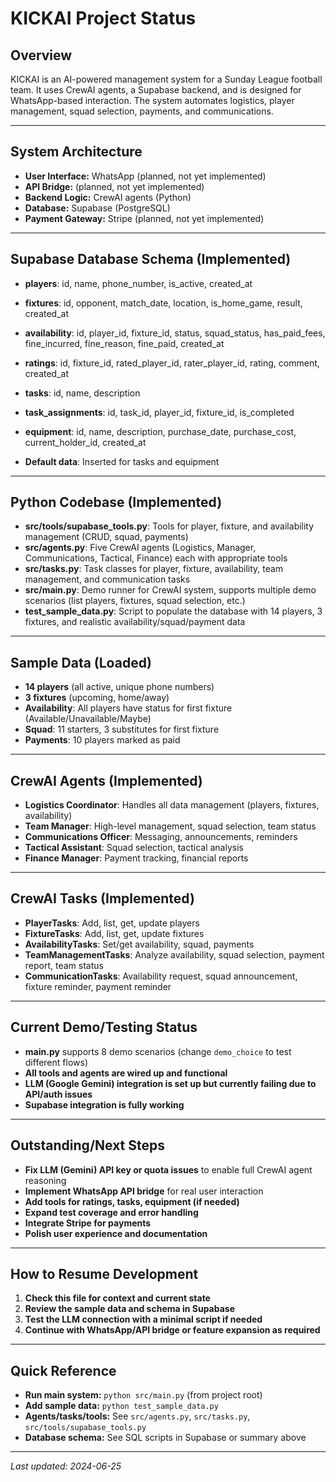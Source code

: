 # KICKAI Project Status

## Overview
KICKAI is an AI-powered management system for a Sunday League football team. It uses CrewAI agents, a Supabase backend, and is designed for WhatsApp-based interaction. The system automates logistics, player management, squad selection, payments, and communications.

---

## System Architecture
- **User Interface:** WhatsApp (planned, not yet implemented)
- **API Bridge:** (planned, not yet implemented)
- **Backend Logic:** CrewAI agents (Python)
- **Database:** Supabase (PostgreSQL)
- **Payment Gateway:** Stripe (planned, not yet implemented)

---

## Supabase Database Schema (Implemented)
- **players**: id, name, phone_number, is_active, created_at
- **fixtures**: id, opponent, match_date, location, is_home_game, result, created_at
- **availability**: id, player_id, fixture_id, status, squad_status, has_paid_fees, fine_incurred, fine_reason, fine_paid, created_at
- **ratings**: id, fixture_id, rated_player_id, rater_player_id, rating, comment, created_at
- **tasks**: id, name, description
- **task_assignments**: id, task_id, player_id, fixture_id, is_completed
- **equipment**: id, name, description, purchase_date, purchase_cost, current_holder_id, created_at

- **Default data**: Inserted for tasks and equipment

---

## Python Codebase (Implemented)
- **src/tools/supabase_tools.py**: Tools for player, fixture, and availability management (CRUD, squad, payments)
- **src/agents.py**: Five CrewAI agents (Logistics, Manager, Communications, Tactical, Finance) each with appropriate tools
- **src/tasks.py**: Task classes for player, fixture, availability, team management, and communication tasks
- **src/main.py**: Demo runner for CrewAI system, supports multiple demo scenarios (list players, fixtures, squad selection, etc.)
- **test_sample_data.py**: Script to populate the database with 14 players, 3 fixtures, and realistic availability/squad/payment data

---

## Sample Data (Loaded)
- **14 players** (all active, unique phone numbers)
- **3 fixtures** (upcoming, home/away)
- **Availability**: All players have status for first fixture (Available/Unavailable/Maybe)
- **Squad**: 11 starters, 3 substitutes for first fixture
- **Payments**: 10 players marked as paid

---

## CrewAI Agents (Implemented)
- **Logistics Coordinator**: Handles all data management (players, fixtures, availability)
- **Team Manager**: High-level management, squad selection, team status
- **Communications Officer**: Messaging, announcements, reminders
- **Tactical Assistant**: Squad selection, tactical analysis
- **Finance Manager**: Payment tracking, financial reports

---

## CrewAI Tasks (Implemented)
- **PlayerTasks**: Add, list, get, update players
- **FixtureTasks**: Add, list, get, update fixtures
- **AvailabilityTasks**: Set/get availability, squad, payments
- **TeamManagementTasks**: Analyze availability, squad selection, payment report, team status
- **CommunicationTasks**: Availability request, squad announcement, fixture reminder, payment reminder

---

## Current Demo/Testing Status
- **main.py** supports 8 demo scenarios (change `demo_choice` to test different flows)
- **All tools and agents are wired up and functional**
- **LLM (Google Gemini) integration is set up but currently failing due to API/auth issues**
- **Supabase integration is fully working**

---

## Outstanding/Next Steps
- **Fix LLM (Gemini) API key or quota issues** to enable full CrewAI agent reasoning
- **Implement WhatsApp API bridge** for real user interaction
- **Add tools for ratings, tasks, equipment (if needed)**
- **Expand test coverage and error handling**
- **Integrate Stripe for payments**
- **Polish user experience and documentation**

---

## How to Resume Development
1. **Check this file for context and current state**
2. **Review the sample data and schema in Supabase**
3. **Test the LLM connection with a minimal script if needed**
4. **Continue with WhatsApp/API bridge or feature expansion as required**

---

## Quick Reference
- **Run main system:** `python src/main.py` (from project root)
- **Add sample data:** `python test_sample_data.py`
- **Agents/tasks/tools:** See `src/agents.py`, `src/tasks.py`, `src/tools/supabase_tools.py`
- **Database schema:** See SQL scripts in Supabase or summary above

---

_Last updated: 2024-06-25_ 